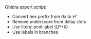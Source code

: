 Ghidra export script:
- Convert hex prefix from 0x to H'
- Remove underscore from delay slots
- Use literal pool label (LP+X)
- Use labels in branches
